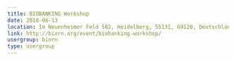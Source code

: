 ```yaml
---
title: BIOBANKING Workshop
date: 2018-06-13
location: Im Neuenheimer Feld 582, Heidelberg, 55131, 69120, Deutschland
link: http://biorn.org/event/biobanking-workshop/
usergroup: biorn
type: usergroup
---
```

